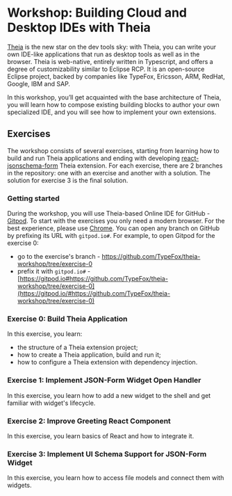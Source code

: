 # Workshop: Building Cloud and Desktop IDEs with Theia

[Theia](http://theia-ide.org/) is the new star on the dev tools sky: with Theia, you can write your own IDE-like applications that run as desktop tools as well as in the browser.
Theia is web-native, entirely written in Typescript, and offers a degree of customizability similar to Eclipse RCP.
It is an open-source Eclipse project, backed by companies like TypeFox, Ericsson, ARM, RedHat, Google, IBM and SAP.

In this workshop, you’ll get acquainted with the base architecture of Theia, you will learn how to compose existing building blocks to author your own specialized IDE, and you will see how to implement your own extensions.

## Exercises

The workshop consists of several exercises, starting from learning how to build and run Theia applications and ending with developing [react-jsonschema-form](https://mozilla-services.github.io/react-jsonschema-form/) Theia extension.
For each exercise, there are 2 branches in the repository: one with an exercise and another with a solution. The solution for exercise 3 is the final solution.

### Getting started

During the workshop, you will use Theia-based Online IDE for GitHub - [Gitpod](https://gitpod.io/).
To start with the exercises you only need a modern browser. For the best experience, please use [Chrome](https://www.google.com/chrome/).
You can open any branch on GitHub by prefixing its URL with `gitpod.io#`.
For example, to open Gitpod for the exercise 0:
- go to the exercise's branch - https://github.com/TypeFox/theia-workshop/tree/exercise-0
- prefix it with `gitpod.io#` - [https://gitpod.io#https://github.com/TypeFox/theia-workshop/tree/exercise-0](https://gitpod.io/#https://github.com/TypeFox/theia-workshop/tree/exercise-0)

### Exercise 0: Build Theia Application

In this exercise, you learn:
- the structure of a Theia extension project;
- how to create a Theia application, build and run it;
- how to configure a Theia extension with dependency injection.

### Exercise 1: Implement JSON-Form Widget Open Handler

In this exercise, you learn how to add a new widget to the shell and get familiar with widget's lifecycle.

### Exercise 2: Improve Greeting React Component

In this exercise, you learn basics of React and how to integrate it.

### Exercise 3: Implement UI Schema Support for JSON-Form Widget

In this exercise, you learn how to access file models and connect them with widgets.
